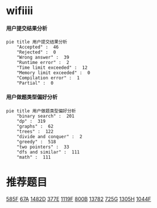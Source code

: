 # wifiiii

<!-- tabs:start -->



#### **用户提交结果分析**

```mermaid
pie title 用户提交结果分析
    "Accepted" :  46
    "Rejected" :  0
    "Wrong answer" :  39
    "Runtime error" :  2
    "Time limit exceeded" :  12
    "Memory limit exceeded" :  0
    "Compilation error" :  1
    "Partial" :  0
```

#### **用户做题类型偏好分析**

```mermaid
pie title 用户做题类型偏好分析
    "binary search" :  201
    "dp" :  319
    "graphs" :  62
    "trees" :  122
    "divide and conquer" :  2
    "greedy" :  518
    "two pointers" :  33
    "dfs and similar" :  111
    "math" :  111
```



<!-- tabs:end -->
# 推荐题目
[585F](https://codeforces.com/contest/585/problem/F)
[67A](https://codeforces.com/contest/67/problem/A)
[1482D](https://codeforces.com/contest/1482/problem/D)
[377E](https://codeforces.com/contest/377/problem/E)
[1119F](https://codeforces.com/contest/1119/problem/F)
[800B](https://codeforces.com/contest/800/problem/B)
[13782](https://codeforces.com/contest/1378/problem/2)
[725G](https://codeforces.com/contest/725/problem/G)
[1305H](https://codeforces.com/contest/1305/problem/H)
[1044F](https://codeforces.com/contest/1044/problem/F)
